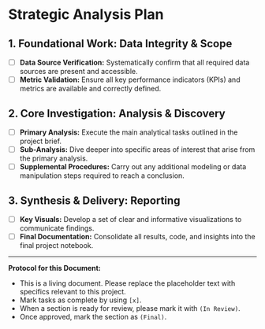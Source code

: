 # Strategic Analysis Plan

## 1. Foundational Work: Data Integrity & Scope
- [ ] **Data Source Verification:** Systematically confirm that all required data sources are present and accessible.
- [ ] **Metric Validation:** Ensure all key performance indicators (KPIs) and metrics are available and correctly defined.

## 2. Core Investigation: Analysis & Discovery
- [ ] **Primary Analysis:** Execute the main analytical tasks outlined in the project brief.
- [ ] **Sub-Analysis:** Dive deeper into specific areas of interest that arise from the primary analysis.
- [ ] **Supplemental Procedures:** Carry out any additional modeling or data manipulation steps required to reach a conclusion.

## 3. Synthesis & Delivery: Reporting
- [ ] **Key Visuals:** Develop a set of clear and informative visualizations to communicate findings.
- [ ] **Final Documentation:** Consolidate all results, code, and insights into the final project notebook.

---
**Protocol for this Document:**
*   This is a living document. Please replace the placeholder text with specifics relevant to this project.
*   Mark tasks as complete by using `[x]`.
*   When a section is ready for review, please mark it with `(In Review)`.
*   Once approved, mark the section as `(Final)`. 